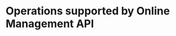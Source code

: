 # Operations supported by Online Management API

<!-- https://docs.microsoft.com/en-us/dynamics365/customer-engagement/developer/online-management-api/operations-supported -->